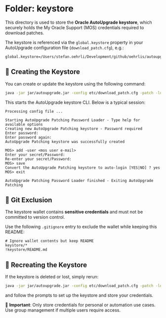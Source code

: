 # Folder: keystore

This directory is used to store the **Oracle AutoUpgrade keystore**, which securely
holds the My Oracle Support (MOS) credentials required to download patches.

The keystore is referenced via the `global.keystore` property in your AutoUpgrade
configuration file (`download_patch.cfg`), e.g.:

```properties
global.keystore=/Users/stefan.oehrli/Development/github/oehrlis/autoupgrade/keystore
````

## 🔐 Creating the Keystore

You can create or update the keystore using the following command:

```bash
java -jar jar/autoupgrade.jar -config etc/download_patch.cfg -patch -load_password
```

This starts the AutoUpgrade keystore CLI. Below is a typical session:

```text
Processing config file ...

Starting AutoUpgrade Patching Password Loader - Type help for available options
Creating new AutoUpgrade Patching keystore - Password required
Enter password:
Enter password again:
AutoUpgrade Patching keystore was successfully created

MOS> add -user <mos user e-mail>
Enter your secret/Password:
Re-enter your secret/Password:
MOS> save
Convert the AutoUpgrade Patching keystore to auto-login [YES|NO] ? yes
MOS> exit

AutoUpgrade Patching Password Loader finished - Exiting AutoUpgrade Patching
```

## 🚫 Git Exclusion

The keystore wallet contains **sensitive credentials** and must not be committed to
version control.

Use the following `.gitignore` entry to exclude the wallet while keeping this README:

```gitignore
# Ignore wallet contents but keep README
keystore/*
!keystore/README.md
```

## 🔄 Recreating the Keystore

If the keystore is deleted or lost, simply rerun:

```bash
java -jar jar/autoupgrade.jar -config etc/download_patch.cfg -patch -load_password
```

and follow the prompts to set up the keystore and store your credentials.

📌 **Important**: Only store credentials for personal or automation use cases. Use
group management if multiple users require access.
